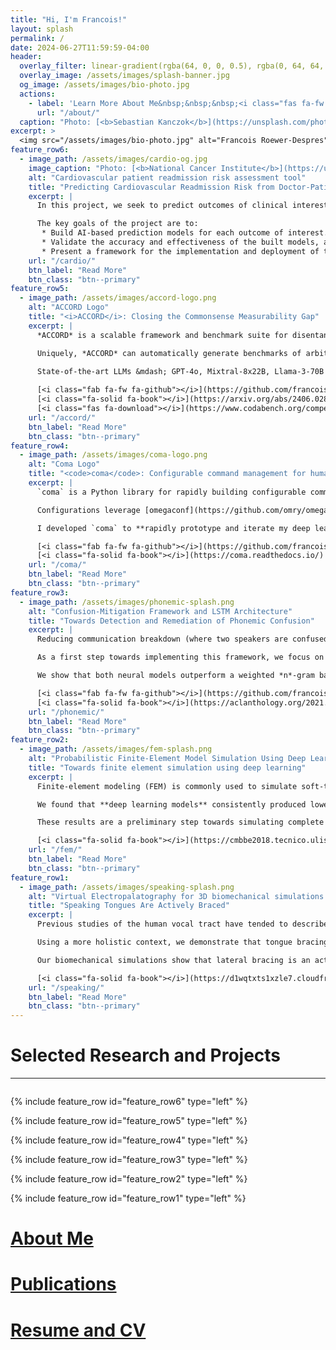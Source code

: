 ```yaml
---
title: "Hi, I'm Francois!"
layout: splash
permalink: /
date: 2024-06-27T11:59:59-04:00
header:
  overlay_filter: linear-gradient(rgba(64, 0, 0, 0.5), rgba(0, 64, 64, 0.5))
  overlay_image: /assets/images/splash-banner.jpg
  og_image: /assets/images/bio-photo.jpg
  actions:
    - label: 'Learn More About Me&nbsp;&nbsp;&nbsp;<i class="fas fa-fw fa-arrow-right"></i>'
      url: "/about/"
  caption: "Photo: [<b>Sebastian Kanczok</b>](https://unsplash.com/photos/round-orange-light-effects-q_lEm5iDLYQ)"
excerpt: >
  <img src="/assets/images/bio-photo.jpg" alt="Francois Roewer-Despres" style="margin-bottom: 10px; max-width: 150px; border-radius: 50%; border: 5px solid rgb(242, 243, 243);"><br>I'm a PhD candidate at the University of Toronto researching ***reasoning***, ***grounding***, and ***safety*** in large language models.
feature_row6:
  - image_path: /assets/images/cardio-og.jpg
    image_caption: "Photo: [<b>National Cancer Institute</b>](https://unsplash.com/photos/person-sitting-while-using-laptop-computer-and-green-stethoscope-near-NFvdKIhxYlU)"
    alt: "Cardiovascular patient readmission risk assessment tool"
    title: "Predicting Cardiovascular Readmission Risk from Doctor-Patient Conversation"
    excerpt: |
      In this project, we seek to predict outcomes of clinical interest, such as 30-day readmission risk or death, from transcripts of recorded doctor-patient interviews and associated structured electronic medical record data using state-of-the-art large language models.

      The key goals of the project are to:
       * Build AI-based prediction models for each outcome of interest.
       * Validate the accuracy and effectiveness of the built models, and compare them against more traditional methods.
       * Present a framework for the implementation and deployment of the models in a clinical setting as a means of providing clinical decision support.
    url: "/cardio/"
    btn_label: "Read More"
    btn_class: "btn--primary"
feature_row5:
  - image_path: /assets/images/accord-logo.png
    alt: "ACCORD Logo"
    title: "<i>ACCORD</i>: Closing the Commonsense Measurability Gap"
    excerpt: |
      *ACCORD* is a scalable framework and benchmark suite for disentangling the commonsense grounding and reasoning abilities of **large language models** (LLMs) through controlled, multi-hop counterfactuals.

      Uniquely, *ACCORD* can automatically generate benchmarks of arbitrary reasoning complexity, and so it **scales with LLM capabilities**.

      State-of-the-art LLMs &mdash; GPT-4o, Mixtral-8x22B, Llama-3-70B &mdash; perform no better than random chance on *ACCORD* after only moderate scaling, indicating a need for substantial improvement in LLMs' commonsense reasoning ability.
      
      [<i class="fab fa-fw fa-github"></i>](https://github.com/francois-rd/accord/)
      [<i class="fa-solid fa-book"></i>](https://arxiv.org/abs/2406.02804)
      [<i class="fas fa-download"></i>](https://www.codabench.org/competitions/3160/)
    url: "/accord/"
    btn_label: "Read More"
    btn_class: "btn--primary"
feature_row4:
  - image_path: /assets/images/coma-logo.png
    alt: "Coma Logo"
    title: "<code>coma</code>: Configurable command management for humans"
    excerpt: |
      `coma` is a Python library for rapidly building configurable command-based programs.

      Configurations leverage [omegaconf](https://github.com/omry/omegaconf/)'s extremely rich and powerful configuration management features. Command selection abstracts away the `argparse` boilerplate, while [hooks](https://en.wikipedia.org/wiki/Hooking) enable plug-and-play flexibility.

      I developed `coma` to **rapidly prototype and iterate my deep learning research projects**. I use `coma` commands to split my workflow into discrete steps. This separation of concerns enables me to focus of producing impactful research, instead of getting bogged down in the minutiae of implementation details.

      [<i class="fab fa-fw fa-github"></i>](https://github.com/francois-rd/coma/)
      [<i class="fa-solid fa-book"></i>](https://coma.readthedocs.io/)
    url: "/coma/"
    btn_label: "Read More"
    btn_class: "btn--primary"
feature_row3:
  - image_path: /assets/images/phonemic-splash.png
    alt: "Confusion-Mitigation Framework and LSTM Architecture"
    title: "Towards Detection and Remediation of Phonemic Confusion"
    excerpt: |
      Reducing communication breakdown (where two speakers are confused about what the other is saying) is critical to success in **interactive NLP applications, such as chatbots**. To this end, we proposed a confusion-mitigation framework to detect and avoid communication breakdown.

      As a first step towards implementing this framework, we focus on detecting phonemic sources of confusion. As a proof-of-concept, we evaluate two neural architectures in predicting the probability that a listener will misunderstand phonemes in an utterance.

      We show that both neural models outperform a weighted *n*-gram baseline, showing early promise for the broader framework. 

      [<i class="fab fa-fw fa-github"></i>](https://github.com/francois-rd/phonemic-confusion/)
      [<i class="fa-solid fa-book"></i>](https://aclanthology.org/2021.sigmorphon-1.1.pdf)
    url: "/phonemic/"
    btn_label: "Read More"
    btn_class: "btn--primary"
feature_row2:
  - image_path: /assets/images/fem-splash.png
    alt: "Probabilistic Finite-Element Model Simulation Using Deep Learning"
    title: "Towards finite element simulation using deep learning"
    excerpt: |
      Finite-element modeling (FEM) is commonly used to simulate soft-tissue biomechanics, but is too computationally burdensome for use in real-time applications.

      We found that **deep learning models** consistently produced lower reconstruction error than equivalently-sized traditional dimensionality reduction models, while simultaneously running in real time.

      These results are a preliminary step towards simulating complete biomechanical soft-tissue models in real time with high fidelity.

      [<i class="fa-solid fa-book"></i>](https://cmbbe2018.tecnico.ulisboa.pt/pen_cmbbe2018/pdf/WEB_PAPERS/CMBBE2018_paper_89.pdf)
    url: "/fem/"
    btn_label: "Read More"
    btn_class: "btn--primary"
feature_row1:
  - image_path: /assets/images/speaking-splash.png
    alt: "Virtual Electropalatography for 3D biomechanical simulations."
    title: "Speaking Tongues Are Actively Braced"
    excerpt: |
      Previous studies of the human vocal tract have tended to describe bracing of the tongue against the teeth or palate only in terms of incidental contact (rather than mechanical support), and only in limited phonetic contexts. As such, bracing is seen as an occasional state, peculiar to specific sounds or sound combinations.

      Using a more holistic context, we demonstrate that tongue bracing is both pervasive and effortful in continuous English speech passages using Electropalatography (EPG) and **3D biomechanical simulations**.

      Our biomechanical simulations show that lateral bracing is an active posture requiring dedicated muscle activation. Hence, our use of the term "bracing" (rather than merely "contact").

      [<i class="fa-solid fa-book"></i>](https://d1wqtxts1xzle7.cloudfront.net/69525671/80d094d5d10fd9ff8bea952a3338e7b9c6af-libre.pdf?1631705646=&response-content-disposition=inline%3B+filename%3DSpeaking_Tongues_Are_Actively_Braced.pdf&Expires=1719774868&Signature=ZhlY1JZM~b14aQHq4ZmZIIBoK~gHTeu8iY93TGxEkdQpk57xtbttTv~MEm~sRM8Kiq2Wal7dtIPT-tcG4BhIw-9odYf8hyq8VE0mzaAQyapqkZldS8kZOuKApZ4YzYM9w-ASTnZc9aQek7TtKRiolb4Uuau1HgMc-ZLU~O9ygxJ573g07LL08vhPC8hQha6i92vmi4mAYtMtjQFuKjGUfjj8d8J9VAPGCyPjaCZ18Tz1lJIIyHqv8zLCa8zSCOKd69JVCFvEY7GHQoriNuK9yX0WsprGqeO23OVw34mK~BqYJA~uDJhUw8C8TtDQEDiec9TiPr4PSuSkhW5mvzKlPw__&Key-Pair-Id=APKAJLOHF5GGSLRBV4ZA)
    url: "/speaking/"
    btn_label: "Read More"
    btn_class: "btn--primary"
---
```


# Selected Research and Projects
<hr style="margin-bottom: 2em;">

{% include feature_row id="feature_row6" type="left" %}

{% include feature_row id="feature_row5" type="left" %}

{% include feature_row id="feature_row4" type="left" %}

{% include feature_row id="feature_row3" type="left" %}

{% include feature_row id="feature_row2" type="left" %}

{% include feature_row id="feature_row1" type="left" %}

# [About Me](/about/)
# [Publications](https://scholar.google.com/citations?user=uiA5W-YAAAAJ&hl=en)
# [Resume and CV](/francois-rd-cv.pdf)
